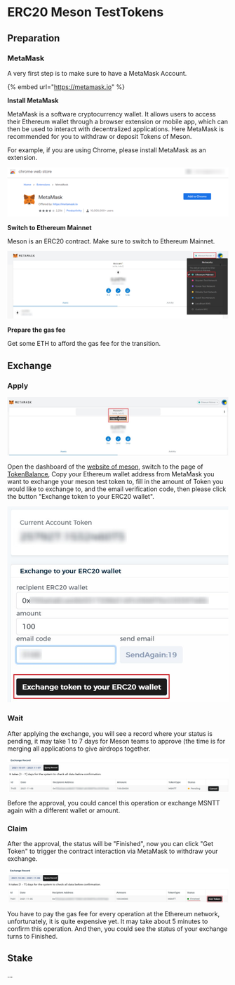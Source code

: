 # ERC20 Meson TestTokens

## Preparation

### MetaMask

A very first step is to make sure to have a MetaMask Account.

{% embed url="https://metamask.io" %}

**Install MetaMask**

MetaMask is a software cryptocurrency wallet. It allows users to access their Ethereum wallet through a browser extension or mobile app, which can then be used to interact with decentralized applications. Here MetaMask is recommended for you to withdraw or deposit Tokens of Meson.

For example, if you are using Chrome, please install MetaMask as an extension.

![](.gitbook/assets/MetaMask.png)

**Switch to Ethereum Mainnet**

Meson is an ERC20 contract. Make sure to switch to Ethereum Mainnet.

![](<.gitbook/assets/MetaMask Balance.jpg>)

**Prepare the gas fee**

Get some ETH to afford the gas fee for the transition.

## Exchange&#x20;

### Apply

![](<.gitbook/assets/Copy the address.jpg>)

Open the dashboard of the [website of meson](https://meson.network), switch to the page of [TokenBalance](https://meson.network/terminalbalance\_f), Copy your Ethereum wallet address from MetaMask you want to exchange your meson test token to, fill in the amount of Token you would like to exchange to, and the email verification code, then please click the button "Exchange token to your ERC20 wallet".

![](<.gitbook/assets/Input the address.jpg>)

### Wait

After applying the exchange, you will see a record where your status is pending, it may take 1 to 7 days for Meson teams to approve (the time is for merging all applications to give airdrops together.

![](.gitbook/assets/Apply.jpg)

Before the approval, you could cancel this operation or exchange MSNTT again with a different wallet or amount.

### Claim

After the approval, the status will be "Finished", now you can click "Get Token" to trigger the contract interaction via MetaMask to withdraw your exchange.

![](<.gitbook/assets/Get Token.jpg>)

You have to pay the gas fee for every operation at the Ethereum network, unfortunately, it is quite expensive yet. It may take about 5 minutes to confirm this operation. And then, you could see the status of your exchange turns to Finished.

## Stake

...

